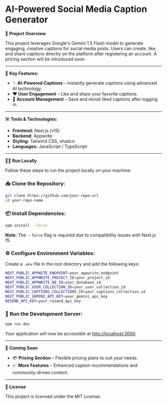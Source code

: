 # AI-Powered Social Media Caption Generator

🚀 **Project Overview**

This project leverages Google's Gemini 1.5 Flash model to generate engaging, creative captions for social media posts. Users can create, like, and share captions directly on the platform after registering an account. A pricing section will be introduced soon.

---

🌟 **Key Features:**

- ✨ **AI-Powered Captions** – Instantly generate captions using advanced AI technology.
- ❤️ **User Engagement** – Like and share your favorite captions.
- 🔐 **Account Management** – Save and revisit liked captions after logging in.

---

🛠️ **Tools & Technologies:**

- **Frontend:** Next.js (v15)
- **Backend:** Appwrite
- **Styling:** Tailwind CSS, shadcn
- **Languages:** JavaScript / TypeScript

---

🏃‍♂️ **Run Locally**

Follow these steps to run the project locally on your machine:

### 📥 Clone the Repository:
```bash
git clone https://github.com/your-repo-url
cd your-repo-name
```

### 📦 Install Dependencies:
```bash
npm install --force
```
**Note:** The `--force` flag is required due to compatibility issues with Next.js 15.

### ⚙️ Configure Environment Variables:
Create a `.env` file in the root directory and add the following keys:

```bash
NEXT_PUBLIC_APPWITE_ENDPOINT=your_appwrite_endpoint
NEXT_PUBLIC_APPWRITE_PROJECT_ID=your_project_id
NEXT_PUBLIC_APPWRITE_DB_ID=your_database_id
NEXT_PUBLIC_USER_COLLECTION_ID=your_user_collection_id
NEXT_PUBLIC_CAPTIONS_COLLECTIONS_ID=your_captions_collection_id
NEXT_PUBLIC_GEMINI_API_KEY=your_gemini_api_key
RESEND_API_KEY=your_resend_api_key
```

### 🚀 Run the Development Server:
```bash
npm run dev
```
Your application will now be accessible at [http://localhost:3000](http://localhost:3000).

---

🔮 **Coming Soon**

- 💳 **Pricing Section** – Flexible pricing plans to suit your needs.
- 📈 **More Features** – Enhanced caption recommendations and community-driven content.

---

📄 **License**

This project is licensed under the MIT License.
